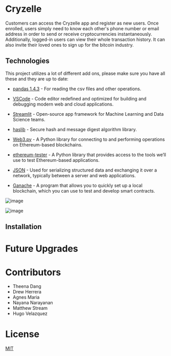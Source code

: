 # Cryzelle
Customers can access the Cryzelle app and register as new users. Once enrolled, users simply need to know each other's phone number or email address in order to send or receive cryptocurrencies instantaneously. Additionally, logged-in users can view their whole transaction history. It can also invite their loved ones to sign up for the bitcoin industry.

## Technologies
This project utilizes a lot of different add ons, please make sure you have all these and they are up to date:

* [pandas 1.4.3](https://github.com/pandas-dev/pandas/blob/main/README.md) - For reading the csv files and other operations.

* [VSCode](https://code.visualstudio.com/) - Code editor redefined and optimized for building and debugging modern web and cloud applications.

* [Streamlit](https://streamlit.io/) - Open-source app framework for Machine Learning and Data Science teams.

* [haslib](https://docs.python.org/3/library/hashlib.html) - Secure hash and message digest algorithm library.

* [Web3.py](https://web3py.readthedocs.io/en/stable/overview.html) - A Python library for connecting to and performing operations on Ethereum-based blockchains.

* [ethereum-tester](https://pypi.org/project/ethereum-tester/0.1.0a4/) - A Python library that provides access to the tools we’ll use to test Ethereum-based applications.

* [JSON](https://www.json.org/json-en.html) - Used for serializing structured data and exchanging it over a network, typically between a server and web applications.

* [Ganache](https://trufflesuite.com/ganache/) - ​​A program that allows you to quickly set up a local blockchain, which you can use to test and develop smart contracts.

![image](https://user-images.githubusercontent.com/105394703/193184354-0d034e41-599d-41c9-9bfd-2cef182bfb09.png)

![image](https://user-images.githubusercontent.com/105394703/194219443-706b99d6-7c75-4ff0-926a-a2c911993529.png)




## Installation


# Future Upgrades

# Contributors

- Theena Dang
- Drew Herrera
- Agnes Maria
- Nayana Narayanan
- Matthew Stream
- Hugo Velazquez 

# License
[MIT](license)